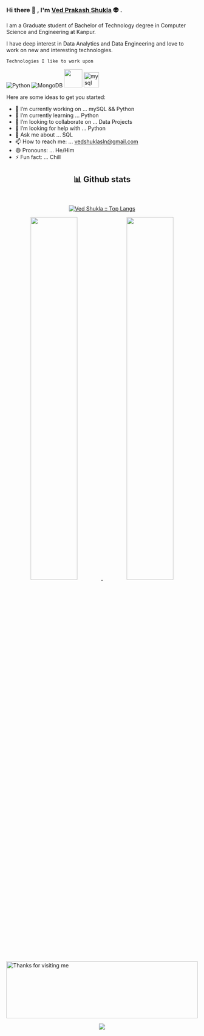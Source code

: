 ### Hi there 👋 , I'm [Ved Prakash Shukla](https://www.linkedin.com/in/vedshuklaknp) :alien: .

<p>
I am a Graduate student of Bachelor of Technology degree in Computer Science and Engineering at Kanpur.

I have deep interest in Data Analytics and Data Engineering and love to work on new and interesting technologies.
</p>

``` Technologies I like to work upon ```

<p align="left">
<img src="https://img.icons8.com/fluency/48/null/python.png" alt="Python" />
<img src="https://img.icons8.com/color/48/null/mongodb.png" alt="MongoDB" />
<img src="https://img.icons8.com/color/512/amazon-web-services.png" width="48" height="48" /> 
<img src="https://raw.githubusercontent.com/devicons/devicon/master/icons/mysql/mysql-original-wordmark.svg" alt="mysql" width="40" height="40"/>
  
</p>


<!-- **vedpshukla/vedpshukla** is a ✨ _special_ ✨ repository because its `README.md` (this file) appears on your GitHub profile.-->

Here are some ideas to get you started:

- 🔭 I’m currently working on ... mySQL && Python
- 🌱 I’m currently learning ... Python
- 👯 I’m looking to collaborate on ... Data Projects
- 🤔 I’m looking for help with ... Python
- 💬 Ask me about ... SQL
- 📫 How to reach me: ... vedshuklasln@gmail.com
- 😄 Pronouns: ... He/Him
- ⚡ Fun fact: ... Chill 



<div>
    <h2 align="center"> 📊 Github stats </h2>
      <br/>
        <p align="center">
          <a href="https://github.com/vedpshukla/">
          <img src="https://github-readme-stats.vercel.app/api/top-langs/?username=vedpshukla&langs_count=6&theme=gruvbox&layout=compact&hide_border=true" alt="Ved Shukla :: Top Langs" /></a>
        </p>
        <p align="center">
          <a href="https://github.com/vedpshukla/">
          <img width="49.5%" src="https://github-readme-stats.vercel.app/api?username=vedpshukla&show_icons=true&theme=gruvbox&hide_border=true" />
          <img width="49.5%" src="https://github-readme-streak-stats.herokuapp.com/?user=vedpshukla&theme=gruvbox&hide_border=true" />
          </a>
       </p>
     <br>
  </div> 




<img height="150" alt="Thanks for visiting me" width="100%" src="https://raw.githubusercontent.com/BrunnerLivio/brunnerlivio/master/images/marquee.svg" />
<p align="center" width="100%">
  <img src="https://capsule-render.vercel.app/api?type=waving&color=gradient&height=60&section=footer&width=100"/>
</p>
